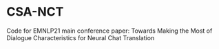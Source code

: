 # CSA-NCT
Code for EMNLP21 main conference paper: Towards Making the Most of Dialogue Characteristics for Neural Chat Translation
